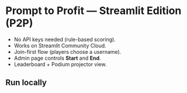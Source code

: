 # Prompt to Profit — Streamlit Edition (P2P)

- No API keys needed (rule-based scoring).
- Works on Streamlit Community Cloud.
- Join-first flow (players choose a username).
- Admin page controls **Start** and **End**.
- Leaderboard + Podium projector view.

## Run locally

